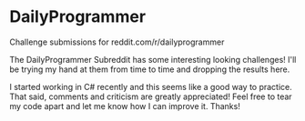 DailyProgrammer
===============

Challenge submissions for reddit.com/r/dailyprogrammer

The DailyProgrammer Subreddit has some interesting looking challenges! I'll be trying my hand at them from time to time and dropping the results here.

I started working in C# recently and this seems like a good way to practice. That said, comments and criticism are greatly appreciated! Feel free to tear my code apart and let me know how I can improve it. Thanks!
